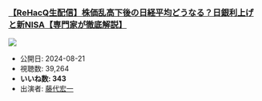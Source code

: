 ### [【ReHacQ生配信】株価乱高下後の日経平均どうなる？日銀利上げと新NISA【専門家が徹底解説】](https://www.youtube.com/watch?v=3NWsNtr2a8E)
[![](https://img.youtube.com/vi/3NWsNtr2a8E/sddefault.jpg)](https://www.youtube.com/watch?v=3NWsNtr2a8E)
-   公開日: 2024-08-21
-   視聴数: 39,264
-   **いいね数: 343**
-   出演者: [藤代宏一](/rehacq_fan/people/藤代宏一 "wikilink")
